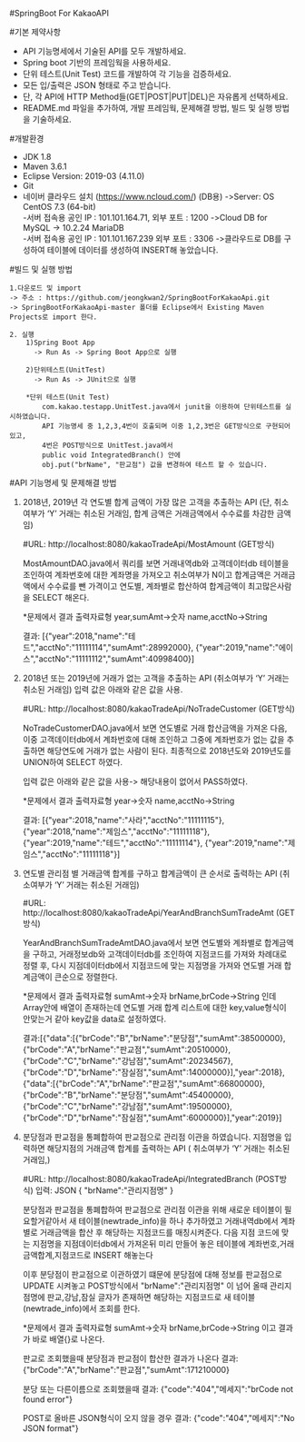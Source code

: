#SpringBoot For KakaoAPI



#기본 제약사항
   * API 기능명세에서 기술된 API를 모두 개발하세요.
   * Spring boot 기반의 프레임웍을 사용하세요.
   * 단위 테스트(Unit Test) 코드를 개발하여 각 기능을 검증하세요.
   * 모든 입/출력은 JSON 형태로 주고 받습니다.
   * 단, 각 API에 HTTP Method들(GET|POST|PUT|DEL)은 자유롭게 선택하세요.
   * README.md 파일을 추가하여, 개발 프레임웍, 문제해결 방법, 빌드 및 실행 방법을
     기술하세요.



#개발환경
- JDK 1.8 
- Maven 3.6.1
- Eclipse Version: 2019-03 (4.11.0)
- Git
- 네이버 클라우드 설치 (https://www.ncloud.com/) (DB용)
  ->Server: OS CentOS 7.3 (64-bit)         
     -서버 접속용 공인 IP : 101.101.164.71, 외부 포트 : 1200
  ->Cloud DB for MySQL -> 10.2.24 MariaDB  
     -서버 접속용 공인 IP : 101.101.167.239 외부 포트 : 3306
  ->클라우드로 DB를 구성하여 테이블에 데이터를 생성하여 INSERT해 놓았습니다.


#빌드 및 실행 방법
    
    1.다운로드 및 import
    -> 주소 : https://github.com/jeongkwan2/SpringBootForKakaoApi.git
    -> SpringBootForKakaoApi-master 폴더를 Eclipse에서 Existing Maven Projects로 import 한다.
    
    2. 실행
        1)Spring Boot App
          -> Run As -> Spring Boot App으로 실행 

        2)단위테스트(UnitTest)
          -> Run As -> JUnit으로 실행 
        
        *단위 테스트(Unit Test)
            com.kakao.testapp.UnitTest.java에서 junit을 이용하여 단위테스트를 실시하였습니다.
            API 기능명세 중 1,2,3,4번이 호출되며 이중 1,2,3번은 GET방식으로 구현되어있고,
            4번은 POST방식으로 UnitTest.java에서
            public void IntegratedBranch() 안에 
            obj.put("brName", "판교점") 값을 변경하여 테스트 할 수 있습니다.


#API 기능명세 및 문제해결 방법
1. 2018년, 2019년 각 연도별 합계 금액이 가장 많은 고객을 추출하는 API 
   (단, 취소여부가 ‘Y’ 거래는 취소된 거래임, 합계 금액은 거래금액에서 수수료를 차감한 금액임)

    #URL: http://localhost:8080/kakaoTradeApi/MostAmount (GET방식)

    MostAmountDAO.java에서 쿼리를 보면 거래내역db와 고객데이터db 테이블을 조인하여 계좌번호에 대한 계좌명을 가져오고
    취소여부가 N이고 합계금액은 거래금액에서 수수료를 뺀 가격이고 연도별, 계좌별로 합산하여 합계금액이 최고많은사람을 SELECT 해온다.
    
    *문제에서 결과 출력자료형
    year,sumAmt->숫자 name,acctNo->String

    결과: [{"year":2018,"name":"테드","acctNo":"11111114","sumAmt":28992000},
          {"year":2019,"name":"에이스","acctNo":"11111112","sumAmt":40998400}]


2. 2018년 또는 2019년에 거래가 없는 고객을 추출하는 API
   (취소여부가 ‘Y’ 거래는 취소된 거래임)
   입력 값은 아래와 같은 값을 사용.
    
    #URL: http://localhost:8080/kakaoTradeApi/NoTradeCustomer (GET방식)

    NoTradeCustomerDAO.java에서 보면 연도별로 거래 합산금액을 가져온 다음, 이중 고객데이터db에서 계좌번호에 대해 조인하고 
    그중에 계좌번호가 없는 값을 추출하면 해당연도에 거래가 없는 사람이 된다.
    최종적으로 2018년도와 2019년도를 UNION하여 SELECT 하였다.

    입력 값은 아래와 같은 값을 사용-> 해당내용이 없어서 PASS하였다.
    
    *문제에서 결과 출력자료형
    year->숫자 name,acctNo->String

    결과: [{"year":2018,"name":"사라","acctNo":"11111115"},
          {"year":2018,"name":"제임스","acctNo":"11111118"},
          {"year":2019,"name":"테드","acctNo":"11111114"},
          {"year":2019,"name":"제임스","acctNo":"11111118"}]


3. 연도별 관리점 별 거래금액 합계를 구하고 합계금액이 큰 순서로 출력하는 API 
   (취소여부가 ‘Y’ 거래는 취소된 거래임)

    #URL: http://localhost:8080/kakaoTradeApi/YearAndBranchSumTradeAmt (GET방식)

    YearAndBranchSumTradeAmtDAO.java에서 보면 연도별와 계좌별로 합계금액을 구하고, 거래정보db와 고객데이터db를 조인하여 지점코드를 가져와 차례대로 정렬 후,
    다시 지점데이터db에서 지점코드에 맞는 지점명을 가져와 연도별 거래 합계금액이 큰순으로 정렬한다.

    *문제에서 결과 출력자료형
    sumAmt->숫자 brName,brCode->String 인데 Array안에 배열이 존재하는데 
    연도별 거래 합계 리스트에 대한 key,value형식이 안맞는거 같아 key값을 data로 설정하였다.

    결과:[{"data":[{"brCode":"B","brName":"분당점","sumAmt":38500000},
    {"brCode":"A","brName":"판교점","sumAmt":20510000},
    {"brCode":"C","brName":"강남점","sumAmt":20234567},
    {"brCode":"D","brName":"잠실점","sumAmt":14000000}],"year":2018},
    {"data":[{"brCode":"A","brName":"판교점","sumAmt":66800000},
    {"brCode":"B","brName":"분당점","sumAmt":45400000},
    {"brCode":"C","brName":"강남점","sumAmt":19500000},
    {"brCode":"D","brName":"잠실점","sumAmt":6000000}],"year":2019}]


4. 분당점과 판교점을 통폐합하여 판교점으로 관리점 이관을 하였습니다. 지점명을 입력하면
   해당지점의 거래금액 합계를 출력하는 API 
   ( 취소여부가 ‘Y’ 거래는 취소된 거래임,)

    #URL: http://localhost:8080/kakaoTradeApi/IntegratedBranch (POST방식)
    입력: JSON
     {
         "brName":"관리지점명"
     }

    분당점과 판교점을 통폐합하여 판교점으로 관리점 이관을 위해 새로운 테이블이 필요할거같아서
    새 테이블(newtrade_info)을 하나 추가하였고 거래내역db에서 계좌별로 거래금액을 합산 후 해당하는 지점코드를 매칭시켜준다.
    다음 지점 코드에 맞는 지점명을 지점데이터db에서 가져온뒤 미리 만들어 놓은 테이블에 
    계좌번호,거래금액합계,지점코드로 INSERT 해놓는다

    이후 분당점이 판교점으로 이관하였기 떄문에 분당점에 대해 정보를 판교점으로 UPDATE 시켜놓고
    POST방식에서 "brName":"관리지점명" 이 넘어 올때 관리지점명에 판교,강남,잠실 글자가 존재하면 해당하는 지점코드로
    새 테이블(newtrade_info)에서 조회를 한다.

    *문제에서 결과 출력자료형
     sumAmt->숫자 brName,brCode->String 이고 결과가 바로 배열{}로 나온다.

    판교로 조회했을때 분당점과 판교점이 합산한 결과가 나온다
    결과: {"brCode":"A","brName":"판교점","sumAmt":171210000}

    분당 또는 다른이름으로 조회했을때
    결과: {"code":"404","메세지":"brCode not found error"}

    POST로 올바른 JSON형식이 오지 않을 경우
    결과: {"code":"404","메세지":"No JSON format"}
    








